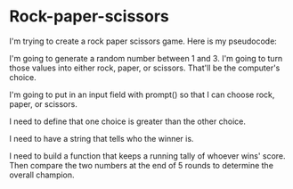 # Rock-paper-scissors

I'm trying to create a rock paper scissors game. Here is my pseudocode:

I'm going to generate a random number between 1 and 3. I'm going to turn those values into either rock, paper, or scissors. That'll be the computer's choice.

I'm going to put in an input field with prompt() so that I can choose rock, paper, or scissors. 

I need to define that one choice is greater than the other choice.

I need to have a string that tells who the winner is.

I need to build a function that keeps a running tally of whoever wins' score. Then compare the two numbers at the end of 5 rounds to determine the overall champion.